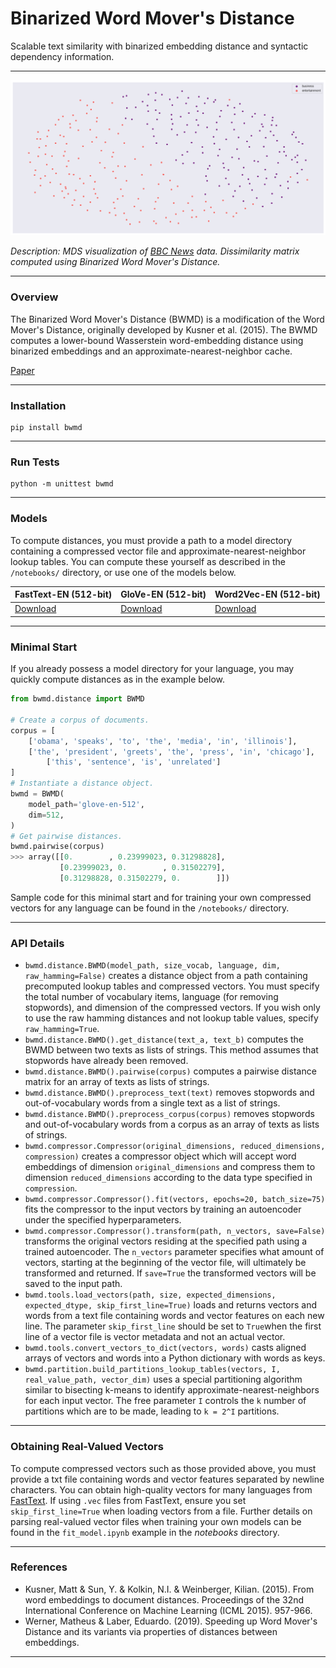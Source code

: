# Binarized Word Mover's Distance

Scalable text similarity with binarized embedding distance and syntactic dependency information.

***

![BBC MDS](https://github.com/christianj6/binarized-word-movers-distance/raw/master/res/mds_bbc.png)

*Description: MDS visualization of [BBC News](http://mlg.ucd.ie/datasets/bbc.html) data. Dissimilarity matrix computed using Binarized Word Mover's Distance.*

***

### Overview

The Binarized Word Mover's Distance (BWMD) is a modification of the Word Mover's Distance, originally developed by Kusner et al. (2015). The BWMD computes a lower-bound Wasserstein word-embedding distance using binarized embeddings and an approximate-nearest-neighbor cache. 

[Paper](https://github.com/christianj6/binarized-word-movers-distance/raw/master/res/johnson_2020.pdf)

***

### Installation

```
pip install bwmd
```

***

### Run Tests

```
python -m unittest bwmd
```

***

### Models

To compute distances, you must provide a path to a model directory containing a compressed vector file and approximate-nearest-neighbor lookup tables. You can compute these yourself as described in the ```/notebooks/``` directory, or use one of the models below.

| FastText-EN (512-bit) | GloVe-EN (512-bit) | Word2Vec-EN (512-bit) |
| --------------------- | ------------------ | --------------------- |
| [Download]()          | [Download]()       | [Download]()          |

***

### Minimal Start

If you already possess a model directory for your language, you may quickly compute distances as in the example below.

```python
from bwmd.distance import BWMD

# Create a corpus of documents.
corpus = [
	['obama', 'speaks', 'to', 'the', 'media', 'in', 'illinois'],
	['the', 'president', 'greets', 'the', 'press', 'in', 'chicago'],
    	['this', 'sentence', 'is', 'unrelated']
]
# Instantiate a distance object.
bwmd = BWMD(
	model_path='glove-en-512',
	dim=512,
)
# Get pairwise distances.
bwmd.pairwise(corpus)
>>> array([[0.        , 0.23999023, 0.31298828],
           [0.23999023, 0.        , 0.31502279],
           [0.31298828, 0.31502279, 0.        ]])
```

Sample code for this minimal start and for training your own compressed vectors for any language can be found in the ```/notebooks/``` directory.

***

### API Details

- ```bwmd.distance.BWMD(model_path, size_vocab, language, dim, raw_hamming=False)``` creates a distance object from a path containing precomputed lookup tables and compressed vectors. You must specify the total number of vocabulary items, language (for removing stopwords), and dimension of the compressed vectors. If you wish only to use the raw hamming distances and not lookup table values, specify ```raw_hamming=True```.
- ```bwmd.distance.BWMD().get_distance(text_a, text_b)``` computes the BWMD between two texts as lists of strings. This method assumes that stopwords have already been removed.
- ```bwmd.distance.BWMD().pairwise(corpus)``` computes a pairwise distance matrix for an array of texts as lists of strings.
- ```bwmd.distance.BWMD().preprocess_text(text)``` removes stopwords and out-of-vocabulary words from a single text as a list of strings.
- ```bwmd.distance.BWMD().preprocess_corpus(corpus)``` removes stopwords and out-of-vocabulary words from a corpus as an array of texts as lists of strings.
- ```bwmd.compressor.Compressor(original_dimensions, reduced_dimensions, compression)``` creates a compressor object which will accept word embeddings of dimension ```original_dimensions``` and compress them to dimension ```reduced_dimensions``` according to the data type specified in ```compression```. 
- ```bwmd.compressor.Compressor().fit(vectors, epochs=20, batch_size=75)``` fits the compressor to the input vectors by training an autoencoder under the specified hyperparameters.
- ```bwmd.compressor.Compressor().transform(path, n_vectors, save=False)``` transforms the original vectors residing at the specified path using a trained autoencoder. The ```n_vectors``` parameter specifies what amount of vectors, starting at the beginning of the vector file, will ultimately be transformed and returned. If ```save=True``` the transformed vectors will be saved to the input path.
- ```bwmd.tools.load_vectors(path, size, expected_dimensions, expected_dtype, skip_first_line=True)``` loads and returns vectors and words from a text file containing words and vector features on each new line. The parameter ```skip_first_line``` should be set to ```True```when the first line of a vector file is vector metadata and not an actual vector.
- ```bwmd.tools.convert_vectors_to_dict(vectors, words)``` casts aligned arrays of vectors and words into a Python dictionary with words as keys.
- ```bwmd.partition.build_partitions_lookup_tables(vectors, I, real_value_path, vector_dim)``` uses a special partitioning algorithm similar to bisecting k-means to identify approximate-nearest-neighbors for each input vector. The free parameter ```I``` controls the ```k``` number of partitions which are to be made, leading to ```k = 2^I``` partitions.

***

### Obtaining Real-Valued Vectors

To compute compressed vectors such as those provided above, you must provide a txt file containing words and vector features separated by newline characters. You can obtain high-quality vectors for many languages from [FastText](https://fasttext.cc/docs/en/crawl-vectors.html). If using ```.vec``` files from FastText, ensure you set ```skip_first_line=True``` when loading vectors from a file. Further details on parsing real-valued vector files when training your own models can be found in the ```fit_model.ipynb``` example in the *notebooks* directory.

***

### References

- Kusner, Matt & Sun, Y. & Kolkin, N.I. & Weinberger, Kilian. (2015). From word embeddings to document distances. Proceedings of the 32nd International Conference on Machine Learning (ICML 2015). 957-966.
- Werner, Matheus & Laber, Eduardo. (2019). Speeding up Word Mover's Distance and its variants via properties of distances between embeddings. 

***